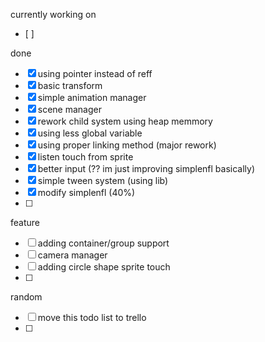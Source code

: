currently working on
- [ ]

done
- [x] using pointer instead of reff
- [x] basic transform
- [x] simple animation manager
- [x] scene manager
- [x] rework child system using heap memmory
- [x] using less global variable
- [x] using proper linking method (major rework)
- [x] listen touch from sprite
- [x] better input (?? im just improving simplenfl basically)
- [x] simple tween system (using lib)
- [x] modify simplenfl (40%)
- [ ] 

feature
- [ ] adding container/group support
- [ ] camera manager
- [ ] adding circle shape sprite touch
- [ ] 

random
- [ ] move this todo list to trello
- [ ]